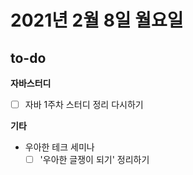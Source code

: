# 2021년 2월 8일 월요일

## to-do

**자바스터디**

- [ ] 자바 1주차 스터디 정리 다시하기

**기타**

- 우아한 테크 세미나
  - [ ] '우아한 글쟁이 되기' 정리하기

